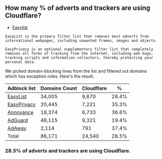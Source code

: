 ## How many % of adverts and trackers are using Cloudflare?


- [Easylist](https://web.archive.org/web/20210516110248/https://easylist.to/)
```
EasyList is the primary filter list that removes most adverts from international webpages, including unwanted frames, images and objects.

EasyPrivacy is an optional supplementary filter list that completely removes all forms of tracking from the internet, including web bugs, tracking scripts and information collectors, thereby protecting your personal data.
```


We picked domain-blocking lines from the list and filtered out domains which has exception rules.
Here's the result.


| Adblock list | Domains Count | Cloudflare | % |
| --- | --- | --- | --- |
| [EasyList](https://easylist.to/easylist/easylist.txt) | 34,005 | 9,670 | 28.4% |
| [EasyPrivacy](https://easylist.to/easylist/easyprivacy.txt) | 20,445 | 7,221 | 35.3% |
| [Annoyance](https://secure.fanboy.co.nz/fanboy-annoyance.txt) | 18,374 | 6,733 | 36.6% |
| [AdGuard](https://adguardteam.github.io/AdGuardSDNSFilter/Filters/filter.txt) | 48,115 | 9,321 | 19.4% |
| [AdAway](https://raw.githubusercontent.com/AdAway/adaway.github.io/master/hosts.txt) | 2,114 | 791 | 37.4% |
| Total | 86,171 | 24,540 | 28.5% |


### 28.5% of adverts and trackers are using Cloudflare.
